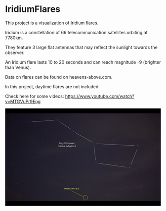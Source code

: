 # IridiumFlares
This project is a visualization of Iridium flares.

Iridium is a constellation of 66 telecommunication satellites orbiting at 7780km.

They feature 3 large flat antennas that may reflect the sunlight towards the observer.

An Iridium flare lasts 10 to 20 seconds and can reach magnitude -9 (brighter than Venus).

Data on flares can be found on heavens-above.com.

In this project, daytime flares are not included.


Check here for some videos:
https://www.youtube.com/watch?v=MTGVuPr9Epg

![Iridium Flares](https://github.com/ZiyeHan/IridiumFlares/blob/master/IridiumFlares.png)
